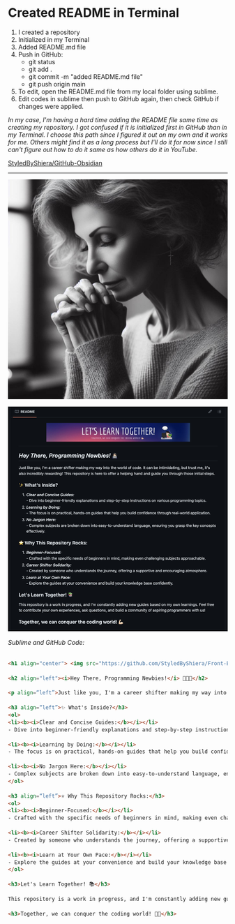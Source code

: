 # Created README in Terminal

1. I created a repository
2. Initialized in my Terminal
3. Added README.md file
4. Push in GitHub:
   - git status
   - git add . 
   - git commit -m "added README.md file"
   - git push origin main
5. To edit, open the README.md file from my local folder using sublime.
6. Edit codes in sublime then push to GitHub again, then check GitHub if changes were applied. 
   
*In my case, I'm having a hard time adding the README file same time as creating my repository. I got confused if it is initialized first in GitHub than in my Terminal. I choose this path since I figured it out on my own and it works for me. Others might find it as a long process but I'll do it for now since I still can't figure out how to do it same as how others do it in YouTube.*

[StyledByShiera/GitHub-Obsidian](https://github.com/StyledByShiera/GitHub-Obsidian)



---

![](../z-attachments/pic1.jpeg)

![](../z-attachments/Screenshot%202024-04-26%20at%204.29.21%20PM%201.png)


*Sublime and GitHub Code:*
```html

<h1 align="center"> <img src="https://github.com/StyledByShiera/Front-End-Public/blob/main/GIF/GitHub%20Obsidian%20README%20GIF%201.gif?raw=true" /> </h1>

<h2 align="left"><i>Hey There, Programming Newbies!</i> 👩🏻‍💻</h2>

<p align=“left”>Just like you, I'm a career shifter making my way into the world of code. It can be intimidating, but trust me, it's also incredibly rewarding! This repository is here to offer a helping hand and guide you through those initial steps.</p>

<h3 align=“left”>✨ What's Inside?</h3>
<ol>
<li><b><i>Clear and Concise Guides:</b></i></li>
- Dive into beginner-friendly explanations and step-by-step instructions on various programming topics.

<li><b><i>Learning by Doing:</b></i></li>
- The focus is on practical, hands-on guides that help you build confidence through real-world application. 

<li><b><i>No Jargon Here:</b></i></li>
- Complex subjects are broken down into easy-to-understand language, ensuring you grasp the key concepts effectively.
</ol>

<h3 align=“left”>⭐ Why This Repository Rocks:</h3>
<ol>
<li><b><i>Beginner-Focused:</b></i></li>
- Crafted with the specific needs of beginners in mind, making even challenging subjects approachable. 

<li><b><i>Career Shifter Solidarity:</b></i></li>
- Created by someone who understands the journey, offering a supportive and encouraging atmosphere. 

<li><b><i>Learn at Your Own Pace:</b></i></li>
- Explore the guides at your convenience and build your knowledge base confidently.
</ol>

<h3>Let's Learn Together! 📚</h3>

This repository is a work in progress, and I'm constantly adding new guides based on my own learnings. Feel free to contribute your own experiences, ask questions, and build a community of aspiring programmers with us!

<h3>Together, we can conquer the coding world! 💪🏻</h3>


